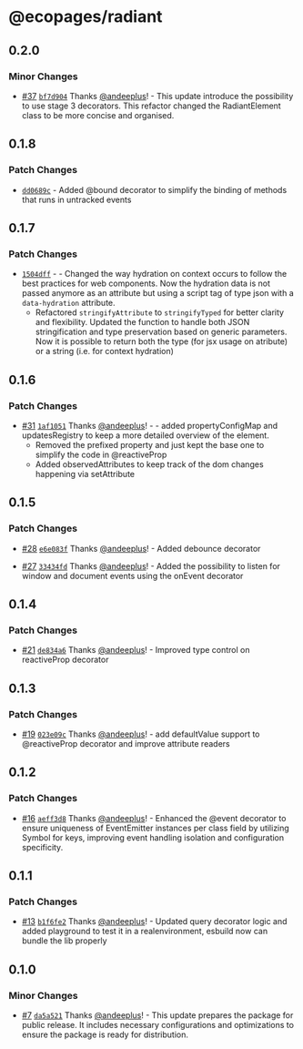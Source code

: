 # @ecopages/radiant

## 0.2.0

### Minor Changes

- [#37](https://github.com/ecopages/radiant/pull/37) [`bf7d904`](https://github.com/ecopages/radiant/commit/bf7d9045b5c0ab06e8c111ff2a97e4ab6a278ab7) Thanks [@andeeplus](https://github.com/andeeplus)! - This update introduce the possibility to use stage 3 decorators. This refactor changed the RadiantElement class to be more concise and organised.

## 0.1.8

### Patch Changes

- [`dd0689c`](https://github.com/ecopages/radiant/commit/dd0689c36181be128d393c37e014396373ffda16) - Added @bound decorator to simplify the binding of methods that runs in untracked events

## 0.1.7

### Patch Changes

- [`1504dff`](https://github.com/ecopages/radiant/commit/1504dffb70da7dfd955faf61ea45f03b2427803b) - - Changed the way hydration on context occurs to follow the best practices for web components. Now the hydration data is not passed anymore as an attribute but using a script tag of type json with a `data-hydration` attribute.
  - Refactored `stringifyAttribute` to `stringifyTyped` for better clarity and flexibility. Updated the function to handle both JSON stringification and type preservation based on generic parameters. Now it is possible to return both the type (for jsx usage on atribute) or a string (i.e. for context hydration)

## 0.1.6

### Patch Changes

- [#31](https://github.com/ecopages/radiant/pull/31) [`1af1051`](https://github.com/ecopages/radiant/commit/1af1051af5f119e92690b3aa6a653075faddbc03) Thanks [@andeeplus](https://github.com/andeeplus)! - - added propertyConfigMap and updatesRegistry to keep a more detailed overview of the element.
  - Removed the prefixed property and just kept the base one to simplify the code in @reactiveProp
  - Added observedAttributes to keep track of the dom changes happening via setAttribute

## 0.1.5

### Patch Changes

- [#28](https://github.com/ecopages/radiant/pull/28) [`e6e083f`](https://github.com/ecopages/radiant/commit/e6e083fe6cdb0c021bf435f2e312c0d892c4867f) Thanks [@andeeplus](https://github.com/andeeplus)! - Added debounce decorator

- [#27](https://github.com/ecopages/radiant/pull/27) [`33434fd`](https://github.com/ecopages/radiant/commit/33434fd54342e99670c852709dd9546be13f3f71) Thanks [@andeeplus](https://github.com/andeeplus)! - Added the possibility to listen for window and document events using the onEvent decorator

## 0.1.4

### Patch Changes

- [#21](https://github.com/ecopages/radiant/pull/21) [`de834a6`](https://github.com/ecopages/radiant/commit/de834a6692da41f5c671abeb16ddc325367aca7e) Thanks [@andeeplus](https://github.com/andeeplus)! - Improved type control on reactiveProp decorator

## 0.1.3

### Patch Changes

- [#19](https://github.com/ecopages/radiant/pull/19) [`023e09c`](https://github.com/ecopages/radiant/commit/023e09c48ef4b8d0a34864c847475abf926baace) Thanks [@andeeplus](https://github.com/andeeplus)! - add defaultValue support to @reactiveProp decorator and improve attribute readers

## 0.1.2

### Patch Changes

- [#16](https://github.com/ecopages/radiant/pull/16) [`aeff3d8`](https://github.com/ecopages/radiant/commit/aeff3d827f59c326d130926e14c7060304e99852) Thanks [@andeeplus](https://github.com/andeeplus)! - Enhanced the @event decorator to ensure uniqueness of EventEmitter instances per class field by utilizing Symbol for keys, improving event handling isolation and configuration specificity.

## 0.1.1

### Patch Changes

- [#13](https://github.com/ecopages/radiant/pull/13) [`b1f6fe2`](https://github.com/ecopages/radiant/commit/b1f6fe27f61e4451f66dc2e188d5b6dfabc27d73) Thanks [@andeeplus](https://github.com/andeeplus)! - Updated query decorator logic and added playground to test it in a realenvironment, esbuild now can bundle the lib properly

## 0.1.0

### Minor Changes

- [#7](https://github.com/ecopages/radiant/pull/7) [`da5a521`](https://github.com/ecopages/radiant/commit/da5a52132d1fe3bc198d3d654dbf927c4fc676d2) Thanks [@andeeplus](https://github.com/andeeplus)! - This update prepares the package for public release. It includes necessary configurations and optimizations to ensure the package is ready for distribution.
